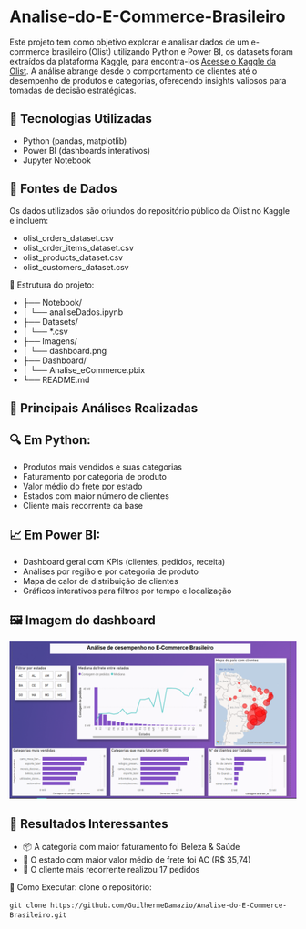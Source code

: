 # Analise-do-E-Commerce-Brasileiro
Este projeto tem como objetivo explorar e analisar dados de um e-commerce brasileiro (Olist) utilizando Python e Power BI, os datasets foram extraídos da plataforma Kaggle, para encontra-los [Acesse o Kaggle da Olist](https://www.kaggle.com/datasets/olistbr/brazilian-ecommerce). A análise abrange desde o comportamento de clientes até o desempenho de produtos e categorias, oferecendo insights valiosos para tomadas de decisão estratégicas.

## 🧰 Tecnologias Utilizadas
- Python (pandas, matplotlib)
- Power BI (dashboards interativos)
- Jupyter Notebook

##  📁 Fontes de Dados
Os dados utilizados são oriundos do repositório público da Olist no Kaggle e incluem:

- olist_orders_dataset.csv
- olist_order_items_dataset.csv
- olist_products_dataset.csv
- olist_customers_dataset.csv

📂 Estrutura do projeto:
- ├── Notebook/
 - │   └── analiseDados.ipynb
- ├── Datasets/
 - │   └── *.csv
- ├── Imagens/
 - │   └── dashboard.png
- ├── Dashboard/
 - │   └── Analise_eCommerce.pbix
- └── README.md

## 📌 Principais Análises Realizadas
## 🔍 Em Python:
- Produtos mais vendidos e suas categorias
- Faturamento por categoria de produto
- Valor médio do frete por estado
- Estados com maior número de clientes
- Cliente mais recorrente da base

## 📈 Em Power BI:
- Dashboard geral com KPIs (clientes, pedidos, receita)
- Análises por região e por categoria de produto
- Mapa de calor de distribuição de clientes
- Gráficos interativos para filtros por tempo e localização

## 🖼️ Imagem do dashboard
![Dashboard utilizando PowerBI](Imagens/Dashboard.png)

## 📎 Resultados Interessantes
- 📦 A categoria com maior faturamento foi Beleza & Saúde
- 🚚 O estado com maior valor médio de frete foi AC (R$ 35,74)
- 👥 O cliente mais recorrente realizou 17 pedidos

🚀 Como Executar: 
clone o repositório: 

`git clone https://github.com/GuilhermeDamazio/Analise-do-E-Commerce-Brasileiro.git`


